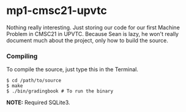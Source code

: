 # mp1-cmsc21-upvtc
Nothing really interesting. Just storing our code for our first Machine Problem in CMSC21 in UPVTC. Because Sean is lazy, he won't really document much about the project, only how to build the source.

### Compiling
To compile the source, just type this in the Terminal.

    $ cd /path/to/source    
    $ make
    $ ./bin/gradingbook # To run the binary

**NOTE:** Required SQLite3.
